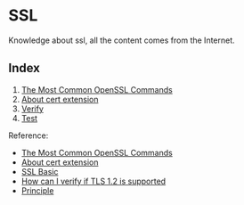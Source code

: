 # SSL
Knowledge about ssl, all the content comes from the Internet.

## Index
1. [The Most Common OpenSSL Commands](https://github.com/cmeslo/SSL/blob/master/article-most-common-openssl-commands.md)
2. [About cert extension](https://github.com/cmeslo/SSL/blob/master/filename-extension.md)
3. [Verify](https://github.com/cmeslo/SSL/blob/master/verify.md)
4. [Test](https://github.com/cmeslo/SSL/blob/master/test.md)


Reference:

* [The Most Common OpenSSL Commands](https://www.sslshopper.com/article-most-common-openssl-commands.html)
* [About cert extension](http://www.cnblogs.com/guogangj/p/4118605.html)
* [SSL Basic](http://csc.ocean-pioneer.com/docum/ssl_basic.html)
* [How can I verify if TLS 1.2 is supported](https://serverfault.com/questions/638691/how-can-i-verify-if-tls-1-2-is-supported-on-a-remote-web-server-from-the-rhel-ce)
* [Principle](http://blog.csdn.net/oldmtn/article/details/52208747)
